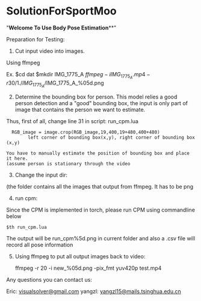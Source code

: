 # SolutionForSportMoo



"**********************Welcome To Use Body Pose Estimation************************"


Preparation for Testing:

1) Cut input video into images.

Using ffmpeg

Ex. 
$cd dat
$mkdir IMG_1775_A
$ffmpeg -i IMG_1775_A.mp4 -r 30/1 ./IMG_1775_A/$IMG_1775_A_%05d.png


2) Determine the bounding box for person. This model relies a good person detection and a "good" bounding box, the input is only part of image that contains the person we want to estimate.


Thus, first of all, change line 31 in script: run_cpm.lua

      RGB_image = image.crop(RGB_image,19,400,19+480,400+480)
			left corner of bounding box(x,y), right corner of bounding box (x,y)

	You have to manually estimate the position of bounding box and place it here.
	(assume person is stationary through the video

3) Change the input dir:

  (the folder contains all the images that output from ffmpeg. It has to be png


4) run cpm:

Since the CPM is implemented in torch, please run CPM using commandline below

	$th run_cpm.lua

The output will be run_cpm%5d.png in current folder and also a .csv file will record all pose information


5) Using ffmpeg to put all output images back to video:

	ffmpeg -r 20 -i new_%05d.png -pix_fmt yuv420p test.mp4

Any questions you can contact us:

Eric: 	visualsolver@gmail.com
yangzl: yangzl15@mails.tsinghua.edu.cn


